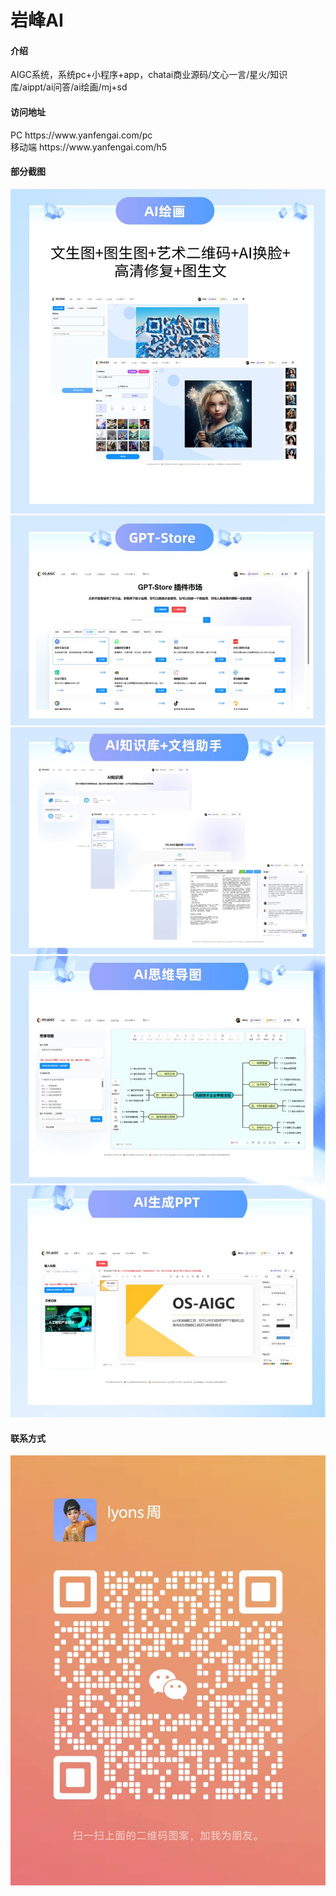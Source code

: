 # 岩峰AI

#### 介绍
AIGC系统，系统pc+小程序+app，chatai商业源码/文心一言/星火/知识库/aippt/ai问答/ai绘画/mj+sd

#### 访问地址
<div>PC https://www.yanfengai.com/pc</div>
<div>移动端 https://www.yanfengai.com/h5</div>

#### 部分截图
<img src="./static/images/1.png">
<img src="./static/images/2.png">
<img src="./static/images/3.png">
<img src="./static/images/4.png">
<img src="./static/images/5.png">

#### 联系方式
<img src="./static/images/e59892b85c91e620ee376059b9bc343.jpg">
